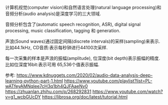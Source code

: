 计算机视觉(computer vision)和自然语言处理(natural language processing)和音频分析(audio analysis)是深度学习的三大领域.

音频分析包含了(automatic speech recognition, ASR), digital signal processing, music classification, tagging 和 generation.



声浪(Sound waves)通过固定间隔(discrete intervals)的采样(sampling)来表示. 比如44.1kHz, CD音质:表示每秒钟进行44100次采样.

每一次采集的样本是声浪的振幅(amplitude), 位深度(bit depth)表示振幅的精度. 比如位深度16bit:表示可用 65,536个值表示振幅.




参考:
https://www.kdnuggets.com/2020/02/audio-data-analysis-deep-learning-python-part-1.html
https://www.youtube.com/playlist?list=PL-wATfeyAMNqIee7cH3q1bh4QJFAaeNv0
https://zhuanlan.zhihu.com/p/268292831
https://www.youtube.com/watch?v=g1_wcbGUcDY
https://librosa.org/doc/latest/tutorial.html
